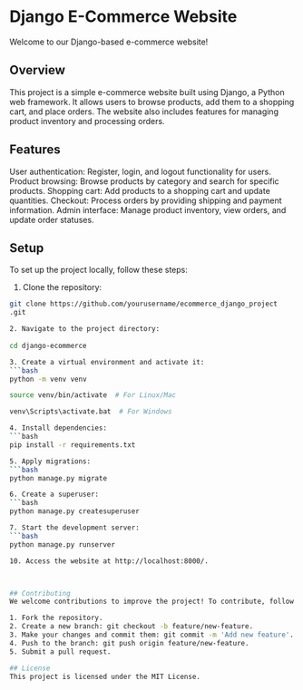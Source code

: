 # Django E-Commerce Website
Welcome to our Django-based e-commerce website!

## Overview
This project is a simple e-commerce website built using Django, a Python web framework. It allows users to browse products, add them to a shopping cart, and place orders. The website also includes features for managing product inventory and processing orders.

## Features
User authentication: Register, login, and logout functionality for users.
Product browsing: Browse products by category and search for specific products.
Shopping cart: Add products to a shopping cart and update quantities.
Checkout: Process orders by providing shipping and payment information.
Admin interface: Manage product inventory, view orders, and update order statuses.

## Setup
To set up the project locally, follow these steps:

1. Clone the repository:
```bash
git clone https://github.com/yourusername/ecommerce_django_project
.git

2. Navigate to the project directory:
   
cd django-ecommerce

3. Create a virtual environment and activate it:
```bash   
python -m venv venv

source venv/bin/activate  # For Linux/Mac

venv\Scripts\activate.bat  # For Windows

4. Install dependencies:
```bash   
pip install -r requirements.txt

5. Apply migrations:
```bash   
python manage.py migrate

6. Create a superuser:
```bash   
python manage.py createsuperuser

7. Start the development server:
```bash   
python manage.py runserver

10. Access the website at http://localhost:8000/.



## Contributing
We welcome contributions to improve the project! To contribute, follow these steps:

1. Fork the repository.
2. Create a new branch: git checkout -b feature/new-feature.
3. Make your changes and commit them: git commit -m 'Add new feature'.
4. Push to the branch: git push origin feature/new-feature.
5. Submit a pull request.

## License
This project is licensed under the MIT License.
